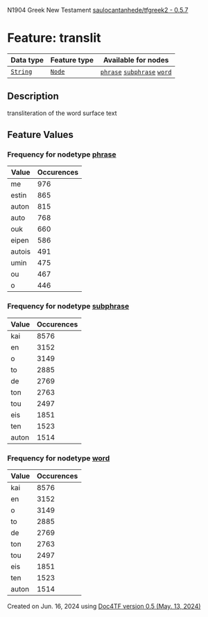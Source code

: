 N1904 Greek New Testament <a href="https://github.com/saulocantanhede/tfgreek2">saulocantanhede/tfgreek2 - 0.5.7</a>
# Feature: translit
Data type|Feature type|Available for nodes
---|---|---
[`String`](featuresbydatatype.md#string)|[`Node`](featuresbytype.md#node)| [`phrase`](featuresbynodetype.md#phrase)  [`subphrase`](featuresbynodetype.md#subphrase)  [`word`](featuresbynodetype.md#word) 
## Description
transliteration of the word surface text
## Feature Values
### Frequency for nodetype [phrase](featuresbynodetype.md#phrase)
Value|Occurences
---|---
me|976
estin|865
auton|815
auto|768
ouk|660
eipen|586
autois|491
umin|475
ou|467
o|446
### Frequency for nodetype [subphrase](featuresbynodetype.md#subphrase)
Value|Occurences
---|---
kai|8576
en|3152
o|3149
to|2885
de|2769
ton|2763
tou|2497
eis|1851
ten|1523
auton|1514
### Frequency for nodetype [word](featuresbynodetype.md#word)
Value|Occurences
---|---
kai|8576
en|3152
o|3149
to|2885
de|2769
ton|2763
tou|2497
eis|1851
ten|1523
auton|1514
 

Created on Jun. 16, 2024 using [Doc4TF version 0.5 (May. 13, 2024)](https://github.com/tonyjurg/Doc4TF/blob/main/CreateFeatureDoc.ipynb) 